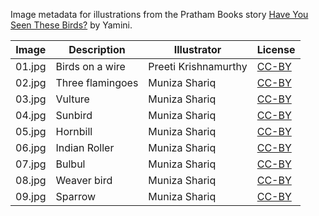 Image metadata for illustrations from the Pratham Books story [Have You Seen These Birds?](https://storyweaver.org.in/stories/1892-have-you-seen-these-birds) by Yamini.

Image | Description | Illustrator | License
----- | ----------- | ----------- | -------
01.jpg | Birds on a wire | Preeti Krishnamurthy | [CC-BY](https://creativecommons.org/licenses/by/4.0/)
02.jpg | Three flamingoes | Muniza Shariq | [CC-BY](https://creativecommons.org/licenses/by/4.0/)
03.jpg | Vulture | Muniza Shariq | [CC-BY](https://creativecommons.org/licenses/by/4.0/)
04.jpg | Sunbird | Muniza Shariq | [CC-BY](https://creativecommons.org/licenses/by/4.0/)
05.jpg | Hornbill | Muniza Shariq | [CC-BY](https://creativecommons.org/licenses/by/4.0/)
06.jpg | Indian Roller | Muniza Shariq | [CC-BY](https://creativecommons.org/licenses/by/4.0/)
07.jpg | Bulbul | Muniza Shariq | [CC-BY](https://creativecommons.org/licenses/by/4.0/)
08.jpg | Weaver bird | Muniza Shariq | [CC-BY](https://creativecommons.org/licenses/by/4.0/)
09.jpg | Sparrow | Muniza Shariq | [CC-BY](https://creativecommons.org/licenses/by/4.0/)
